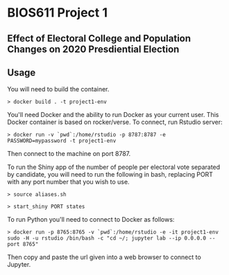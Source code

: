 BIOS611 Project 1
=================

Effect of Electoral College and Population Changes on 2020 Presdiential Election
-------------------------------------------------------------------------------

Usage
-----
You will need to build the container.

	> docker build . -t project1-env

You'll need Docker and the ability to run Docker as your current user.
This Docker container is based on rocker/verse. To connect, run Rstudio server:

	> docker run -v `pwd`:/home/rstudio -p 8787:8787 -e PASSWORD=mypassword -t project1-env

Then connect to the machine on port 8787.

To run the Shiny app of the number of people per electoral vote
 separated by candidate, you will need to run the following in bash,
 replacing PORT with any port number that you wish to use.

	> source aliases.sh

	> start_shiny PORT states

To run Python you'll need to connect to Docker as follows:

	> docker run -p 8765:8765 -v `pwd`:/home/rstudio -e -it project1-env sudo -H -u rstudio /bin/bash -c "cd ~/; jupyter lab --ip 0.0.0.0 --port 8765"

Then copy and paste the url given into a web browser to connect to Jupyter.

